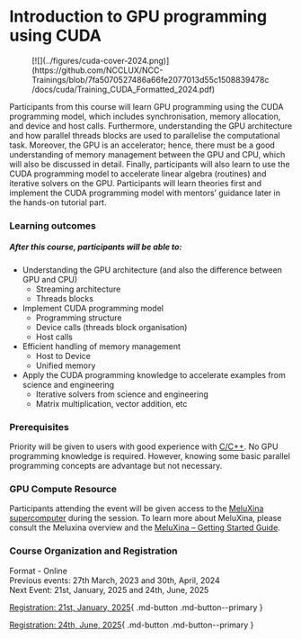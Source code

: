 # Introduction to GPU programming using CUDA

<figure markdown>
[![](../figures/cuda-cover-2024.png)](https://github.com/NCCLUX/NCC-Trainings/blob/7fa5070527486a66fe2077013d55c1508839478c/docs/cuda/Training_CUDA_Formatted_2024.pdf)
<figcaption></figcaption>
</figure>

Participants from this course will learn GPU programming using the CUDA programming model, which includes synchronisation, memory allocation, and device and host calls. Furthermore, understanding the GPU architecture and how parallel threads blocks are used to parallelise the computational task. Moreover, the GPU is an accelerator; hence, there must be a good understanding of memory management between the GPU and CPU, which will also be discussed in detail. Finally, participants will also learn to use the CUDA programming model to accelerate linear algebra (routines) and iterative solvers on the GPU. Participants will learn theories first and implement the CUDA programming model with mentors’ guidance later in the hands-on tutorial part.

### Learning outcomes 
##### After this course, participants will be able to:
 - Understanding the GPU architecture (and also the difference between GPU and CPU)
    - Streaming architecture
    - Threads blocks
 - Implement CUDA programming model
    - Programming structure
    - Device calls (threads block organisation)
    - Host calls
 - Efficient handling of memory management
    - Host to Device
    - Unified memory
 - Apply the CUDA programming knowledge to accelerate examples from science and engineering
    - Iterative solvers from science and engineering
    - Matrix multiplication, vector addition, etc

### Prerequisites
Priority will be given to users with good experience with [C/C++](https://www.cprogramming.com/).
No GPU programming knowledge is required. However, knowing some basic parallel programming concepts are advantage but not necessary. 

### GPU Compute Resource
Participants attending the event will be given access to the [MeluXina supercomputer](https://luxprovide.lu/) during the session.
To learn more about MeluXina, please consult the Meluxina overview and the [MeluXina – Getting Started Guide](https://docs.lxp.lu/).

### Course Organization and Registration
Format - Online <br />
Previous events: 27th March, 2023 and 30th, April, 2024 <br />
Next Event: 21st, January, 2025 and 24th, June, 2025

[Registration: 21st, January, 2025](https://eur01.safelinks.protection.outlook.com/?url=https%3A%2F%2Fevents.eurocc.lu%2Fintroduction-to-gpu-programming-using-cuda&data=05%7C02%7Cezhilmathi.krishnasamy%40uni.lu%7C496380009d3f4a6cee6e08dd200e344b%7C445a9c950f9d49539db1bc4a45dd1220%7C0%7C0%7C638701967579041656%7CUnknown%7CTWFpbGZsb3d8eyJFbXB0eU1hcGkiOnRydWUsIlYiOiIwLjAuMDAwMCIsIlAiOiJXaW4zMiIsIkFOIjoiTWFpbCIsIldUIjoyfQ%3D%3D%7C0%7C%7C%7C&sdata=MKBauwEbrb2Lq6sPjbAgjvlKtBrER6RFK3hGcSuQrMI%3D&reserved=0){ .md-button .md-button--primary }

[Registration: 24th, June, 2025](https://eur01.safelinks.protection.outlook.com/?url=https%3A%2F%2Fevents.eurocc.lu%2Fintroduction-to-gpu-programming-using-cuda&data=05%7C02%7Cezhilmathi.krishnasamy%40uni.lu%7C496380009d3f4a6cee6e08dd200e344b%7C445a9c950f9d49539db1bc4a45dd1220%7C0%7C0%7C638701967579041656%7CUnknown%7CTWFpbGZsb3d8eyJFbXB0eU1hcGkiOnRydWUsIlYiOiIwLjAuMDAwMCIsIlAiOiJXaW4zMiIsIkFOIjoiTWFpbCIsIldUIjoyfQ%3D%3D%7C0%7C%7C%7C&sdata=MKBauwEbrb2Lq6sPjbAgjvlKtBrER6RFK3hGcSuQrMI%3D&reserved=0){ .md-button .md-button--primary }

